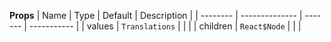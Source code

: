 **Props**
| Name | Type | Default | Description |
| -------- | -------------- | ------- | ----------- |
| values | `Translations` | | |
| children | `React$Node` | | |
